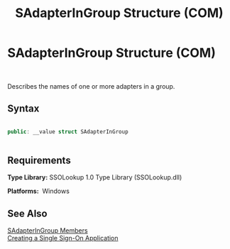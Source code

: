 ﻿---
title: SAdapterInGroup Structure (COM)
TOCTitle: SAdapterInGroup Structure (COM)
ms:assetid: ed99d11a-6dfd-44c8-ad3b-4ae54ae84811
ms:mtpsurl: https://msdn.microsoft.com/en-us/library/Aa705589(v=BTS.80)
ms:contentKeyID: 51533232
ms.date: 08/30/2017
mtps_version: v=BTS.80
---

# SAdapterInGroup Structure (COM)

 

Describes the names of one or more adapters in a group.

## Syntax

```C#
  
public: __value struct SAdapterInGroup  
  
```

## Requirements

**Type Library:** SSOLookup 1.0 Type Library (SSOLookup.dll)

**Platforms:**  Windows

## See Also

[SAdapterInGroup Members](sadapteringroup-members.md)  
[Creating a Single Sign-On Application](https://msdn.microsoft.com/library/aa771662\(v=bts.80\))

